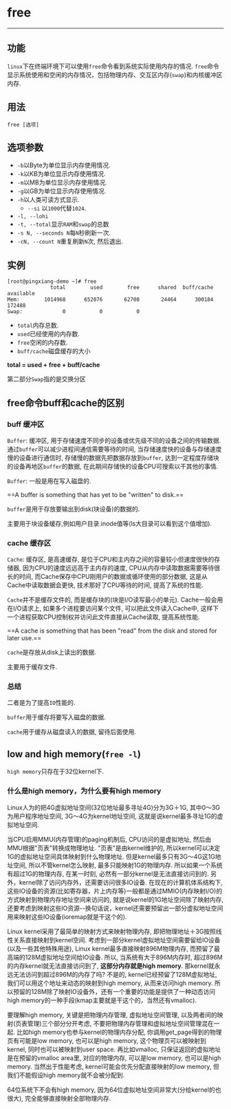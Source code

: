 # free

---

## 功能

`linux`下在终端环境下可以使用`free`命令看到系统实际使用内存的情况. `free`命令显示系统使用和空闲的内存情况，包括物理内存、交互区内存(`swap`)和内核缓冲区内存.

## 用法

`free [选项]`

## 选项参数

* `-b`以Byte为单位显示内存使用情况.
* `-k`以KB为单位显示内存使用情况.
* `-m`以MB为单位显示内存使用情况.
* `-g`以GB为单位显示内存使用情况.
* `-h`以人类可读方式显示.
	* `--si` 以`1000`代替`1024`.
* `-l, --lohi`
* `-t, --total`显示`RAM`和`swap`的总数
* `-s N, --seconds N`每`N`秒刷新一次.
* `-cN, --count N`重复刷新`N`次, 然后退出.

## 实例

```shell
[root@pingxiang-demo ~]# free
              total        used        free      shared  buff/cache   available
Mem:        1014968      652076       62708       24464      300184      172488
Swap:             0           0           0
```

* `total`内存总数.
* `used`已经使用的内存数.
* `free`空闲的内存数.
* `buff/cache`磁盘缓存的大小

**total = used + free + buff/cache**

第二部分`Swap`指的是交换分区

## free命令buff和cache的区别

### buff 缓冲区

`Buffer`: 缓冲区, 用于存储速度不同步的设备或优先级不同的设备之间的传输数据. 通过`buffer`可以减少进程间通信需要等待的时间, 当存储速度快的设备与存储速度慢的设备进行通信时, 存储慢的数据先把数据存放到`buffer`, 达到一定程度存储块的设备再地区`buffer`的数据, 在此期间存储快的设备CPU可搜索以干其他的事情.

`Buffer`: 一般是用在写入磁盘的.

==A buffer is something that has yet to be "written" to disk.==

`buffer`是用于存放要输出到disk(块设备)的数据的.

主要用于块设备缓存,例如用户目录.inode值等(ls大目录可以看到这个值增加).

### cache 缓存区

`Cache`: 缓存区, 是高速缓存, 是位于CPU和主内存之间的容量较小但速度很快的存储器, 因为CPU的速度远远高于主内存的速度, CPU从内存中读取数据需要等待很长的时间, 而Cache保存中CPU刚用户的数据或循环使用的部分数据, 这是从Cache中读取数据会更快, 技术那好了CPU等待的时间, 提高了系统的性能.

`Cache`并不是缓存文件的, 而是缓存块的(块是I/O读写最小的单元). Cache一般会用在I/O请求上, 如果多个进程要访问某个文件, 可以把此文件读入Cache中, 这样下一个进程获取CPU控制权并访问此文件直接从Cache读取, 提高系统性能.

==A cache is something that has been "read" from the disk and stored for later use.==

`cache`是存放从disk上读出的数据.

主要用于缓存文件.

### 总结

二者是为了提高`IO`性能的.

`buffer`用于缓存将要写入磁盘的数据.

`cache`用于缓存从磁盘读入的数据, 留待后面使用.

## low and high memory(`free -l`)

`high memory`只存在于32位kernel下.

### 什么是high memory，为什么要有high memory

Linux人为的把4G虚拟地址空间(32位地址最多寻址4G)分为3G＋1G, 其中0～3G为用户程序地址空间, 3G～4G为kernel地址空间, 这就是说kernel最多寻址1G的虚拟地址空间.

当CPU启用MMU(内存管理)的paging机制后, CPU访问的是虚拟地址, 然后由MMU根据"页表"转换成物理地址. "页表"是由kernel维护的, 所以kernel可以决定1G的虚拟地址空间具体映射到什么物理地址. 但是kernel最多只有3G～4G这1G地址空间, 所以不管kernel怎么映射, 最多只能映射1G的物理内存. 所以如果一个系统有超过1G的物理内存, 在某一时刻, 必然有一部分kernel是无法直接访问到的. 另外，kernel除了访问内存外，还需要访问很多IO设备. 在现在的计算机体系结构下, 这些IO设备的资源(比如寄存器，片上内存等)一般都是通过MMIO(内存映射I/O)的方式映射到物理内存地址空间来访问的, 就是说kernel的1G地址空间除了映射内存, 还要考虑到映射这些IO资源--换句话说，kernel还需要预留出一部分虚拟地址空间用来映射这些IO设备(ioremap就是干这个的).

Linux kernel采用了最简单的映射方式来映射物理内存, 即把物理地址＋3G按照线性关系直接映射到kernel空间. 考虑到一部分kernel虚拟地址空间需要留给IO设备(以及一些其他特殊用途), Linux kernel最多直接映射896M物理内存, 而预留了最高端的128M虚拟地址空间给IO设备. 所以, 当系统有大于896M内存时, 超过896M的内存kernel就无法直接访问到了, **这部分内存就是high memory**. 那kernel就永远无法访问到超过896M的内存了吗? 不是的, kernel已经预留了128M虚拟地址, 我们可以用这个地址来动态的映射到high memory, 从而来访问high memory. 所以预留的128M除了映射IO设备外，还有一个重要的功能是提供了一种动态访问high memory的一种手段(kmap主要就是干这个的，当然还有vmalloc).

要理解high memory, 关键是把物理内存管理, 虚拟地址空间管理, 以及两者间的映射(页表管理)三个部分分开考虑, 不要把物理内存管理和虚拟地址空间管理混在一起. 比如high memory也参与kernel的物理内存分配, 你调用get_page得到的物理页有可能是low memory, 也可以是high memory, 这个物理页可以被映射到kernel, 同时也可以被映射到user space. 再比如vmalloc, 只保证返回的虚拟地址是在预留的vmalloc area里, 对应的物理内存, 可以是low memory, 也可以是high memory. 当然出于性能考虑, kernel可能会优先分配直接映射的low memory, 但我们不能假设high memory就不会被分配到.

64位系统下不会有high memory, 因为64位虚拟地址空间非常大(分给kernel的也很大), 完全能够直接映射全部物理内存.